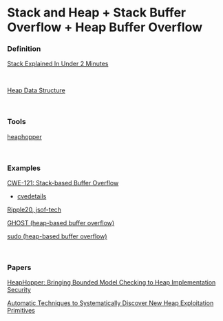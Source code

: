 # Stack and Heap + Stack Buffer Overflow + Heap Buffer Overflow
### **Definition**
[Stack Explained In Under 2 Minutes](https://www.youtube.com/watch?v=CgFVgp_VCN8)

<br>

[Heap Data Structure](https://www.geeksforgeeks.org/heap-data-structure/)

<br>

### **Tools**
[heaphopper](https://github.com/angr/heaphopper)

<br>

### **Examples**
[CWE-121: Stack-based Buffer Overflow](https://cwe.mitre.org/data/definitions/121.html)
- [cvedetails](https://www.cvedetails.com/cwe-details/121/Stack-based-Buffer-Overflow.html)

[Ripple20, jsof-tech](https://www.jsof-tech.com/disclosures/ripple20/)

[GHOST (heap-based buffer overflow)](https://cve.mitre.org/cgi-bin/cvename.cgi?name=CVE-2015-0235)

[sudo (heap-based buffer overflow)](https://cve.mitre.org/cgi-bin/cvename.cgi?name=CVE-2021-3156)

<br>

### **Papers**
[HeapHopper: Bringing Bounded Model Checking to Heap Implementation Security](https://www.usenix.org/system/files/conference/usenixsecurity18/sec18-eckert.pdf)

[Automatic Techniques to Systematically Discover New Heap Exploitation Primitives](https://www.usenix.org/system/files/sec20fall_yun_prepub.pdf)
